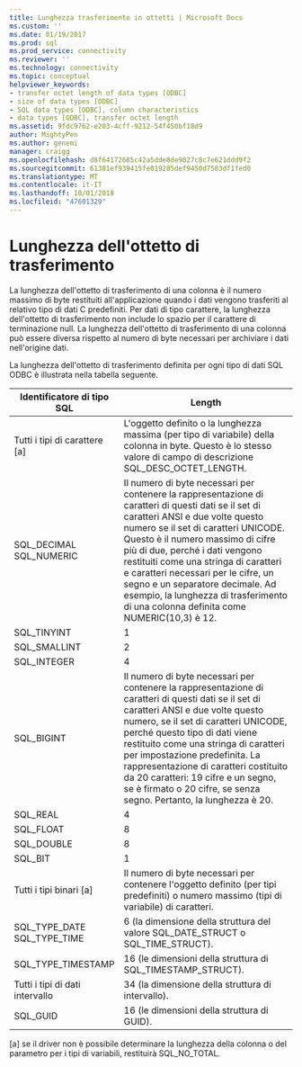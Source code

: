 ```yaml
---
title: Lunghezza trasferimento in ottetti | Microsoft Docs
ms.custom: ''
ms.date: 01/19/2017
ms.prod: sql
ms.prod_service: connectivity
ms.reviewer: ''
ms.technology: connectivity
ms.topic: conceptual
helpviewer_keywords:
- transfer octet length of data types [ODBC]
- size of data types [ODBC]
- SQL data types [ODBC], column characteristics
- data types [ODBC], transfer octet length
ms.assetid: 9fdc9762-e203-4cff-9212-54f450bf18d9
author: MightyPen
ms.author: genemi
manager: craigg
ms.openlocfilehash: d8f64172685c42a5dde8de9027c8c7e621ddd9f2
ms.sourcegitcommit: 61381ef939415fe019285def9450d7583df1fed0
ms.translationtype: MT
ms.contentlocale: it-IT
ms.lasthandoff: 10/01/2018
ms.locfileid: "47601329"
---
```

# <a name="transfer-octet-length"></a>Lunghezza dell'ottetto di trasferimento
La lunghezza dell'ottetto di trasferimento di una colonna è il numero massimo di byte restituiti all'applicazione quando i dati vengono trasferiti al relativo tipo di dati C predefiniti. Per dati di tipo carattere, la lunghezza dell'ottetto di trasferimento non include lo spazio per il carattere di terminazione null. La lunghezza dell'ottetto di trasferimento di una colonna può essere diversa rispetto al numero di byte necessari per archiviare i dati nell'origine dati.  
  
 La lunghezza dell'ottetto di trasferimento definita per ogni tipo di dati SQL ODBC è illustrata nella tabella seguente.  
  
|Identificatore di tipo SQL|Length|  
|-------------------------|------------|  
|Tutti i tipi di carattere [a]|L'oggetto definito o la lunghezza massima (per tipo di variabile) della colonna in byte. Questo è lo stesso valore di campo di descrizione SQL_DESC_OCTET_LENGTH.|  
|SQL_DECIMAL<br />SQL_NUMERIC|Il numero di byte necessari per contenere la rappresentazione di caratteri di questi dati se il set di caratteri ANSI e due volte questo numero se il set di caratteri UNICODE. Questo è il numero massimo di cifre più di due, perché i dati vengono restituiti come una stringa di caratteri e caratteri necessari per le cifre, un segno e un separatore decimale. Ad esempio, la lunghezza di trasferimento di una colonna definita come NUMERIC(10,3) è 12.|  
|SQL_TINYINT|1|  
|SQL_SMALLINT|2|  
|SQL_INTEGER|4|  
|SQL_BIGINT|Il numero di byte necessari per contenere la rappresentazione di caratteri di questi dati se il set di caratteri ANSI e due volte questo numero, se il set di caratteri UNICODE, perché questo tipo di dati viene restituito come una stringa di caratteri per impostazione predefinita. La rappresentazione di caratteri costituito da 20 caratteri: 19 cifre e un segno, se è firmato o 20 cifre, se senza segno. Pertanto, la lunghezza è 20.|  
|SQL_REAL|4|  
|SQL_FLOAT|8|  
|SQL_DOUBLE|8|  
|SQL_BIT|1|  
|Tutti i tipi binari [a]|Il numero di byte necessari per contenere l'oggetto definito (per tipi predefiniti) o numero massimo (tipi di variabile) di caratteri.|  
|SQL_TYPE_DATE<br />SQL_TYPE_TIME|6 (la dimensione della struttura del valore SQL_DATE_STRUCT o SQL_TIME_STRUCT).|  
|SQL_TYPE_TIMESTAMP|16 (le dimensioni della struttura di SQL_TIMESTAMP_STRUCT).|  
|Tutti i tipi di dati intervallo|34 (la dimensione della struttura di intervallo).|  
|SQL_GUID|16 (le dimensioni della struttura di GUID).|  
  
 [a] se il driver non è possibile determinare la lunghezza della colonna o del parametro per i tipi di variabili, restituirà SQL_NO_TOTAL.
